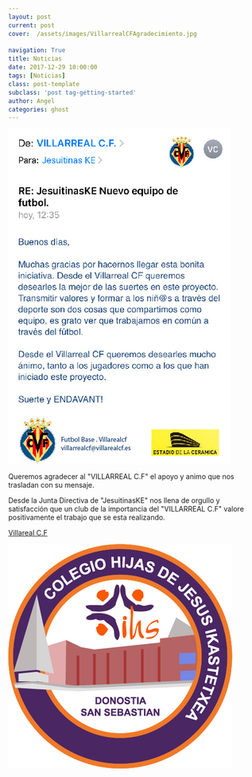 ```yaml
---
layout: post
current: post
cover:  /assets/images/VillarrealCFAgradecimiento.jpg

navigation: True
title: Noticias
date: 2017-12-29 10:00:00
tags: [Noticias]
class: post-template
subclass: 'post tag-getting-started'
author: Angel
categories: ghost
---
```



<p><a href="http://www.jesuitinasdonostia.com/"><img src="/assets/images/VillarrealCFAgradecimiento.jpg" alt="marketplace"></a></p>


Queremos agradecer al "VILLARREAL  C.F" el apoyo y animo que nos trasladan con su mensaje.

Desde la Junta Directiva de "JesuitinasKE" nos llena de orgullo y satisfacción que un club de la importancia del "VILLARREAL  C.F" valore positivamente el trabajo que se esta realizando.




<p> <a href="http://www.villarrealcf.es//">Villareal C.F</a></p>
<p><a href="http://www.jesuitinasdonostia.com/"><img src="/assets/images/EscudoOficial.jpg" alt="marketplace"></a></p>
